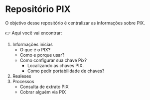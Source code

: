 # Repositório PIX

O objetivo desse repositório é centralizar as informações sobre PIX.

:point_right: Aqui você vai encontrar:
 
 1. Informações inicias
    -  O que é o PIX?
    -  Como e porque usar?
    -  Como configurar sua chave Pix?
       -  Localizando as chaves PIX.
       -  Como pedir portabilidade de chaves?
 2. Realeses 
 3. Processos 
    - Consulta de extrato PIX
    - Cobrar alguém via PIX
 
 
